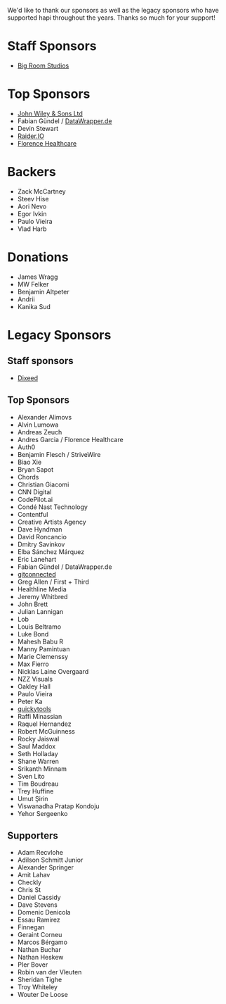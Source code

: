 We'd like to thank our sponsors as well as the legacy sponsors who have supported hapi throughout the years. Thanks so much for your support!

# Staff Sponsors

- [Big Room Studios](https://www.bigroomstudios.com/)

# Top Sponsors

- [John Wiley & Sons Ltd](https://www.wiley.com/)
- Fabian Gündel / [DataWrapper.de](https://www.datawrapper.de/)
- Devin Stewart
- [Raider.IO](https://raider.io/)
- [Florence Healthcare](https://florencehc.com/)

# Backers

- Zack McCartney
- Steev Hise
- Aori Nevo
- Egor Ivkin
- Paulo Vieira
- Vlad Harb

# Donations

- James Wragg
- MW Felker
- Benjamin Altpeter
- Andrii
- Kanika Sud

# Legacy Sponsors

## Staff sponsors

- [Dixeed](https://dixeed.com/)

## Top Sponsors

- Alexander Alimovs
- Alvin Lumowa
- Andreas Zeuch
- Andres Garcia / Florence Healthcare
- Auth0
- Benjamin Flesch / StriveWire
- Biao Xie
- Bryan Sapot
- Chords
- Christian Giacomi
- CNN Digital
- CodePilot.ai
- Condé Nast Technology
- Contentful
- Creative Artists Agency
- Dave Hyndman
- David Roncancio
- Dmitry Savinkov
- Elba Sánchez Márquez
- Eric Lanehart
- Fabian Gündel / DataWrapper.de
- [gitconnected](https://gitconnected.com)
- Greg Allen / First + Third
- Healthline Media
- Jeremy Whitbred
- John Brett
- Julian Lannigan
- Lob
- Louis Beltramo
- Luke Bond
- Mahesh Babu R
- Manny Pamintuan
- Marie Clemenssy
- Max Fierro
- Nicklas Laine Overgaard
- NZZ Visuals
- Oakley Hall
- Paulo Vieira
- Peter Ka
- [quickytools](https://www.quickytools.com)
- Raffi Minassian
- Raquel Hernandez
- Robert McGuinness
- Rocky Jaiswal
- Saul Maddox
- Seth Holladay
- Shane Warren
- Srikanth Minnam
- Sven Lito
- Tim Boudreau
- Trey Huffine
- Umut Şirin
- Viswanadha Pratap Kondoju
- Yehor Sergeenko

## Supporters

- Adam Recvlohe
- Adilson Schmitt Junior
- Alexander Springer
- Amit Lahav
- Checkly
- Chris St
- Daniel Cassidy
- Dave Stevens
- Domenic Denicola
- Essau Ramirez
- Finnegan
- Geraint Corneu
- Marcos Bérgamo
- Nathan Buchar
- Nathan Heskew
- PIer Bover
- Robin van der Vleuten
- Sheridan Tighe
- Troy Whiteley
- Wouter De Loose
